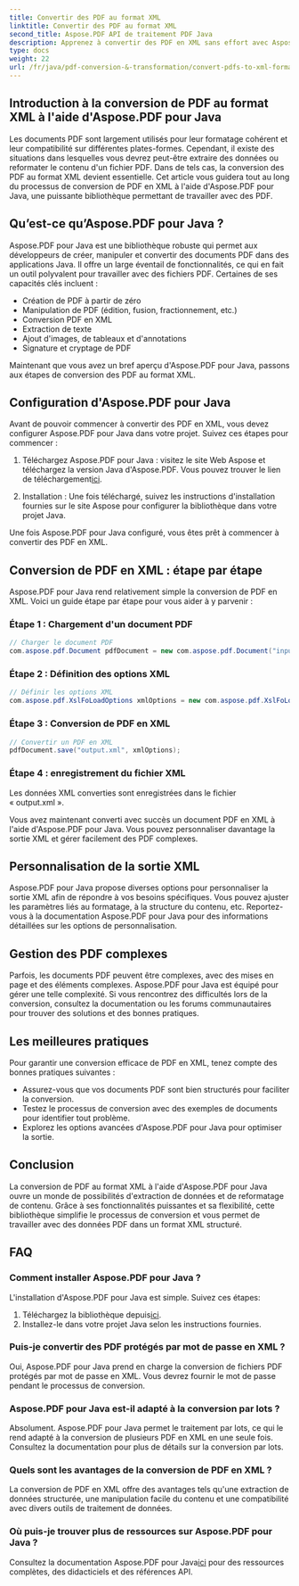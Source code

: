 ```yaml
---
title: Convertir des PDF au format XML
linktitle: Convertir des PDF au format XML
second_title: Aspose.PDF API de traitement PDF Java
description: Apprenez à convertir des PDF en XML sans effort avec Aspose.PDF pour Java. Guide étape par étape et meilleures pratiques pour une conversion efficace.
type: docs
weight: 22
url: /fr/java/pdf-conversion-&-transformation/convert-pdfs-to-xml-format/
---
```


## Introduction à la conversion de PDF au format XML à l'aide d'Aspose.PDF pour Java

Les documents PDF sont largement utilisés pour leur formatage cohérent et leur compatibilité sur différentes plates-formes. Cependant, il existe des situations dans lesquelles vous devrez peut-être extraire des données ou reformater le contenu d'un fichier PDF. Dans de tels cas, la conversion des PDF au format XML devient essentielle. Cet article vous guidera tout au long du processus de conversion de PDF en XML à l'aide d'Aspose.PDF pour Java, une puissante bibliothèque permettant de travailler avec des PDF.

## Qu’est-ce qu’Aspose.PDF pour Java ?

Aspose.PDF pour Java est une bibliothèque robuste qui permet aux développeurs de créer, manipuler et convertir des documents PDF dans des applications Java. Il offre un large éventail de fonctionnalités, ce qui en fait un outil polyvalent pour travailler avec des fichiers PDF. Certaines de ses capacités clés incluent :

- Création de PDF à partir de zéro
- Manipulation de PDF (édition, fusion, fractionnement, etc.)
- Conversion PDF en XML
- Extraction de texte
- Ajout d'images, de tableaux et d'annotations
- Signature et cryptage de PDF

Maintenant que vous avez un bref aperçu d'Aspose.PDF pour Java, passons aux étapes de conversion des PDF au format XML.

## Configuration d'Aspose.PDF pour Java

Avant de pouvoir commencer à convertir des PDF en XML, vous devez configurer Aspose.PDF pour Java dans votre projet. Suivez ces étapes pour commencer :

1.  Téléchargez Aspose.PDF pour Java : visitez le site Web Aspose et téléchargez la version Java d'Aspose.PDF. Vous pouvez trouver le lien de téléchargement[ici](https://releases.aspose.com/pdf/java/).

2. Installation : Une fois téléchargé, suivez les instructions d'installation fournies sur le site Aspose pour configurer la bibliothèque dans votre projet Java.

Une fois Aspose.PDF pour Java configuré, vous êtes prêt à commencer à convertir des PDF en XML.

## Conversion de PDF en XML : étape par étape

Aspose.PDF pour Java rend relativement simple la conversion de PDF en XML. Voici un guide étape par étape pour vous aider à y parvenir :

### Étape 1 : Chargement d'un document PDF

```java
// Charger le document PDF
com.aspose.pdf.Document pdfDocument = new com.aspose.pdf.Document("input.pdf");
```

### Étape 2 : Définition des options XML

```java
// Définir les options XML
com.aspose.pdf.XslFoLoadOptions xmlOptions = new com.aspose.pdf.XslFoLoadOptions();
```

### Étape 3 : Conversion de PDF en XML

```java
// Convertir un PDF en XML
pdfDocument.save("output.xml", xmlOptions);
```

### Étape 4 : enregistrement du fichier XML

Les données XML converties sont enregistrées dans le fichier « output.xml ».

Vous avez maintenant converti avec succès un document PDF en XML à l'aide d'Aspose.PDF pour Java. Vous pouvez personnaliser davantage la sortie XML et gérer facilement des PDF complexes.

## Personnalisation de la sortie XML

Aspose.PDF pour Java propose diverses options pour personnaliser la sortie XML afin de répondre à vos besoins spécifiques. Vous pouvez ajuster les paramètres liés au formatage, à la structure du contenu, etc. Reportez-vous à la documentation Aspose.PDF pour Java pour des informations détaillées sur les options de personnalisation.

## Gestion des PDF complexes

Parfois, les documents PDF peuvent être complexes, avec des mises en page et des éléments complexes. Aspose.PDF pour Java est équipé pour gérer une telle complexité. Si vous rencontrez des difficultés lors de la conversion, consultez la documentation ou les forums communautaires pour trouver des solutions et des bonnes pratiques.

## Les meilleures pratiques

Pour garantir une conversion efficace de PDF en XML, tenez compte des bonnes pratiques suivantes :

- Assurez-vous que vos documents PDF sont bien structurés pour faciliter la conversion.
- Testez le processus de conversion avec des exemples de documents pour identifier tout problème.
- Explorez les options avancées d'Aspose.PDF pour Java pour optimiser la sortie.

## Conclusion

La conversion de PDF au format XML à l'aide d'Aspose.PDF pour Java ouvre un monde de possibilités d'extraction de données et de reformatage de contenu. Grâce à ses fonctionnalités puissantes et sa flexibilité, cette bibliothèque simplifie le processus de conversion et vous permet de travailler avec des données PDF dans un format XML structuré.

## FAQ

### Comment installer Aspose.PDF pour Java ?

L'installation d'Aspose.PDF pour Java est simple. Suivez ces étapes:
1.  Téléchargez la bibliothèque depuis[ici](https://releases.aspose.com/pdf/java/).
2. Installez-le dans votre projet Java selon les instructions fournies.

### Puis-je convertir des PDF protégés par mot de passe en XML ?

Oui, Aspose.PDF pour Java prend en charge la conversion de fichiers PDF protégés par mot de passe en XML. Vous devrez fournir le mot de passe pendant le processus de conversion.

### Aspose.PDF pour Java est-il adapté à la conversion par lots ?

Absolument. Aspose.PDF pour Java permet le traitement par lots, ce qui le rend adapté à la conversion de plusieurs PDF en XML en une seule fois. Consultez la documentation pour plus de détails sur la conversion par lots.

### Quels sont les avantages de la conversion de PDF en XML ?

La conversion de PDF en XML offre des avantages tels qu'une extraction de données structurée, une manipulation facile du contenu et une compatibilité avec divers outils de traitement de données.

### Où puis-je trouver plus de ressources sur Aspose.PDF pour Java ?

 Consultez la documentation Aspose.PDF pour Java[ici](https://reference.aspose.com/pdf/java/) pour des ressources complètes, des didacticiels et des références API.